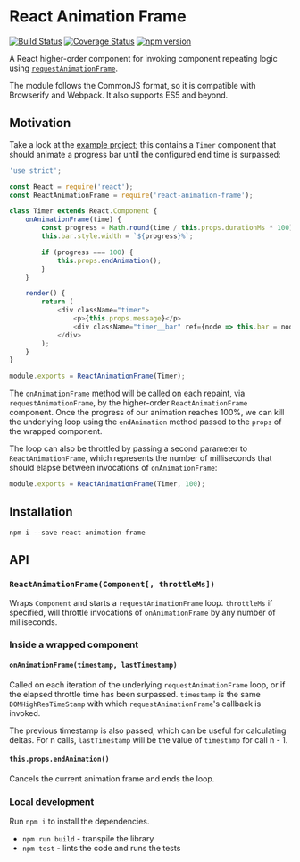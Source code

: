# React Animation Frame

[![Build Status](https://travis-ci.org/jamesseanwright/react-animation-frame.svg?branch=master)](https://travis-ci.org/jamesseanwright/react-animation-frame) [![Coverage Status](https://coveralls.io/repos/github/jamesseanwright/react-animation-frame/badge.svg?branch=master)](https://coveralls.io/github/jamesseanwright/react-animation-frame?branch=master)
[![npm version](https://badge.fury.io/js/react-animation-frame.svg)](https://www.npmjs.com/package/react-animation-frame)


A React higher-order component for invoking component repeating logic using [`requestAnimationFrame`](https://developer.mozilla.org/en-US/docs/Web/API/window/requestAnimationFrame).

The module follows the CommonJS format, so it is compatible with Browserify and Webpack. It also supports ES5 and beyond.

## Motivation

Take a look at the [example project](https://github.com/jamesseanwright/react-animation-frame-example); this contains a `Timer` component that should animate a progress bar until the configured end time is surpassed:

```js
'use strict';

const React = require('react');
const ReactAnimationFrame = require('react-animation-frame');

class Timer extends React.Component {
	onAnimationFrame(time) {
		const progress = Math.round(time / this.props.durationMs * 100);
		this.bar.style.width = `${progress}%`;

		if (progress === 100) {
			this.props.endAnimation();
		}
	}

	render() {
		return (
			<div className="timer">
				<p>{this.props.message}</p>
				<div className="timer__bar" ref={node => this.bar = node}></div>
			</div>
		);
	}
}

module.exports = ReactAnimationFrame(Timer);
```

The `onAnimationFrame` method will be called on each repaint, via `requestAnimationFrame`, by the higher-order `ReactAnimationFrame` component. Once the progress of our animation reaches 100%, we can kill the underlying loop using the `endAnimation` method passed to the `props` of the wrapped component.

The loop can also be throttled by passing a second parameter to `ReactAnimationFrame`, which represents the number of milliseconds that should elapse between invocations of `onAnimationFrame`:

```js
module.exports = ReactAnimationFrame(Timer, 100);
```

## Installation

`npm i --save react-animation-frame`


## API

### `ReactAnimationFrame(Component[, throttleMs])`

Wraps `Component` and starts a `requestAnimationFrame` loop. `throttleMs` if specified, will throttle invocations of `onAnimationFrame` by any number of milliseconds.


### Inside a wrapped component

#### `onAnimationFrame(timestamp, lastTimestamp)`

Called on each iteration of the underlying `requestAnimationFrame` loop, or if the elapsed throttle time has been surpassed. `timestamp` is the same `DOMHighResTimeStamp` with which `requestAnimationFrame`'s callback is invoked.

The previous timestamp is also passed, which can be useful for calculating deltas. For n calls, `lastTimestamp` will be the value of `timestamp` for call n - 1.


#### `this.props.endAnimation()`

Cancels the current animation frame and ends the loop.


### Local development

Run `npm i` to install the dependencies.

* `npm run build` - transpile the library
* `npm test` - lints the code and runs the tests
